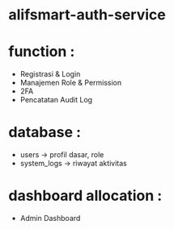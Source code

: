 # alifsmart-auth-service

# function :
- Registrasi & Login
- Manajemen Role & Permission
- 2FA
- Pencatatan Audit Log

# database :
- users -> profil dasar, role
- system_logs -> riwayat aktivitas

# dashboard allocation :
- Admin Dashboard
